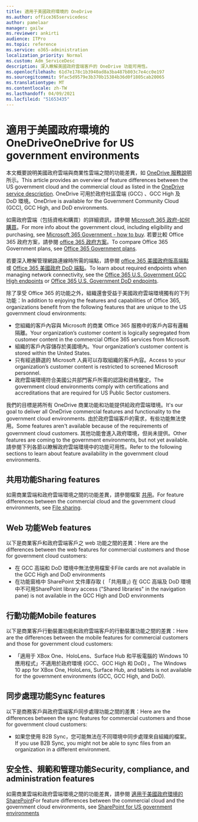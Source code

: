 ```yaml
---
title: 適用于美國政府環境的 OneDrive
ms.author: office365servicedesc
author: pamelaar
manager: gailw
ms.reviewer: ankirti
audience: ITPro
ms.topic: reference
ms.service: o365-administration
localization_priority: Normal
ms.custom: Adm_ServiceDesc
description: 深入瞭解美國政府雲端客戶的 OneDrive 功能可用性。
ms.openlocfilehash: 61d7e178c1b3940ad8a3ba487b803c7e4cc0e197
ms.sourcegitcommit: 9fac5d9579e3b370b15384b36d0f1805cab20065
ms.translationtype: MT
ms.contentlocale: zh-TW
ms.lasthandoff: 04/09/2021
ms.locfileid: "51653435"
---
```

# <a name="onedrive-for-us-government-environments"></a><span data-ttu-id="61418-103">適用于美國政府環境的 OneDrive</span><span class="sxs-lookup"><span data-stu-id="61418-103">OneDrive for US government environments</span></span>

<span data-ttu-id="61418-104">本文概要說明美國政府雲端與商業性雲端之間的功能差異，如 [OneDrive 服務說明](../../onedrive-for-business-service-description.md)所示。</span><span class="sxs-lookup"><span data-stu-id="61418-104">This article provides an overview of feature differences between the US government cloud and the commercial cloud as listed in the [OneDrive service description](../../onedrive-for-business-service-description.md).</span></span> <span data-ttu-id="61418-105">OneDrive 可用於政府社區雲端 (GCC) 、GCC High 及 DoD 環境。</span><span class="sxs-lookup"><span data-stu-id="61418-105">OneDrive is available for the Government Community Cloud (GCC), GCC High, and DoD environments.</span></span> 

<span data-ttu-id="61418-106">如需政府雲端（包括資格和購買）的詳細資訊，請參閱 [Microsoft 365 政府-如何購買](./microsoft-365-government-how-to-buy.md)。</span><span class="sxs-lookup"><span data-stu-id="61418-106">For more info about the government cloud, including eligibility and purchasing, see [Microsoft 365 Government - how to buy](./microsoft-365-government-how-to-buy.md).</span></span> <span data-ttu-id="61418-107">若要比較 Office 365 政府方案，請參閱 [office 365 政府方案](https://www.microsoft.com/microsoft-365/government/compare-office-365-government-plans?rtc=1#EligibilityRequirements)。</span><span class="sxs-lookup"><span data-stu-id="61418-107">To compare Office 365 Government plans, see [Office 365 Government plans](https://www.microsoft.com/microsoft-365/government/compare-office-365-government-plans?rtc=1#EligibilityRequirements).</span></span>

<span data-ttu-id="61418-108">若要深入瞭解管理網路連線時所需的端點，請參閱 [office 365 美國政府版高端點](/office365/enterprise/office-365-u-s-government-gcc-high-endpoints#sharepoint-online-and-onedrive-for-business) 或 [Office 365 美國政府 DoD 端點](/office365/enterprise/office-365-u-s-government-dod-endpoints#sharepoint-online-and-onedrive-for-business)。</span><span class="sxs-lookup"><span data-stu-id="61418-108">To learn about required endpoints when managing network connectivity, see the [Office 365 U.S. Government GCC High endpoints](/office365/enterprise/office-365-u-s-government-gcc-high-endpoints#sharepoint-online-and-onedrive-for-business) or [Office 365 U.S. Government DoD endpoints](/office365/enterprise/office-365-u-s-government-dod-endpoints#sharepoint-online-and-onedrive-for-business).</span></span>

<span data-ttu-id="61418-109">除了享受 Office 365 的功能之外，組織還會受益于美國政府雲端環境獨有的下列功能：</span><span class="sxs-lookup"><span data-stu-id="61418-109">In addition to enjoying the features and capabilities of Office 365, organizations benefit from the following features that are unique to the US government cloud environments:</span></span>

-   <span data-ttu-id="61418-110">您組織的客戶內容與 Microsoft 的商業 Office 365 服務中的客戶內容有邏輯隔離。</span><span class="sxs-lookup"><span data-stu-id="61418-110">Your organization’s customer content is logically segregated from customer content in the commercial Office 365 services from Microsoft.</span></span>
-   <span data-ttu-id="61418-111">組織的客戶內容儲存於美國境內。</span><span class="sxs-lookup"><span data-stu-id="61418-111">Your organization’s customer content is stored within the United States.</span></span>
-   <span data-ttu-id="61418-112">只有經過篩選的 Microsoft 人員可以存取組織的客戶內容。</span><span class="sxs-lookup"><span data-stu-id="61418-112">Access to your organization’s customer content is restricted to screened Microsoft personnel.</span></span>
-   <span data-ttu-id="61418-113">政府雲端環境符合美國公共部門客戶所需的認證和資格鑒定。</span><span class="sxs-lookup"><span data-stu-id="61418-113">The government cloud environments comply with certifications and accreditations that are required for US Public Sector customers.</span></span>

<span data-ttu-id="61418-114">我們的目標是將所有 OneDrive 商業功能和功能提供給政府雲端環境。</span><span class="sxs-lookup"><span data-stu-id="61418-114">It's our goal to deliver all OneDrive commercial features and functionality to the government cloud environments.</span></span> <span data-ttu-id="61418-115">由於政府雲端客戶的需求，有些功能無法使用。</span><span class="sxs-lookup"><span data-stu-id="61418-115">Some features aren't available because of the requirements of government cloud customers.</span></span> <span data-ttu-id="61418-116">其他功能會進入政府環境，但尚未提供。</span><span class="sxs-lookup"><span data-stu-id="61418-116">Other features are coming to the government environments, but not yet available.</span></span> <span data-ttu-id="61418-117">請參閱下列各節以瞭解政府雲端環境中的功能可用性。</span><span class="sxs-lookup"><span data-stu-id="61418-117">Refer to the following sections to learn about feature availability in the government cloud environments.</span></span>

## <a name="sharing-features"></a><span data-ttu-id="61418-118">共用功能</span><span class="sxs-lookup"><span data-stu-id="61418-118">Sharing features</span></span>

<span data-ttu-id="61418-119">如需商業雲端和政府雲端環境之間的功能差異，請參閱檔案 [共用](./gcc-high-and-dod.md#file-sharing)。</span><span class="sxs-lookup"><span data-stu-id="61418-119">For feature differences between the commercial cloud and the government cloud environments, see [File sharing](./gcc-high-and-dod.md#file-sharing).</span></span>

## <a name="web-features"></a><span data-ttu-id="61418-120">Web 功能</span><span class="sxs-lookup"><span data-stu-id="61418-120">Web features</span></span>

<span data-ttu-id="61418-121">以下是商業客戶和政府雲端客戶之 web 功能之間的差異：</span><span class="sxs-lookup"><span data-stu-id="61418-121">Here are the differences between the web features for commercial customers and those for government cloud customers:</span></span>

- <span data-ttu-id="61418-122">在 GCC 高端和 DoD 環境中無法使用檔案卡</span><span class="sxs-lookup"><span data-stu-id="61418-122">File cards are not available in the GCC High and DoD environments</span></span>
- <span data-ttu-id="61418-123">在功能窗格中 SharePoint 文件庫存取 ( 「共用庫」) 在 GCC 高端及 DoD 環境中不可用</span><span class="sxs-lookup"><span data-stu-id="61418-123">SharePoint library access ("Shared libraries" in the navigation pane) is not available in the GCC High and DoD environments</span></span>

## <a name="mobile-features"></a><span data-ttu-id="61418-124">行動功能</span><span class="sxs-lookup"><span data-stu-id="61418-124">Mobile features</span></span>

<span data-ttu-id="61418-125">以下是商業客戶行動裝置功能和政府雲端客戶的行動裝置功能之間的差異：</span><span class="sxs-lookup"><span data-stu-id="61418-125">Here are the differences between the mobile features for commercial customers and those for government cloud customers:</span></span>

- <span data-ttu-id="61418-126">「適用于 XBox One、HoloLens、Surface Hub 和平板電腦的 Windows 10 應用程式」不適用於政府環境 (GCC、GCC High 和 DoD) 。</span><span class="sxs-lookup"><span data-stu-id="61418-126">The Windows 10 app for XBox One, HoloLens, Surface Hub, and tablets is not available for the government environments (GCC, GCC High, and DoD).</span></span>

## <a name="sync-features"></a><span data-ttu-id="61418-127">同步處理功能</span><span class="sxs-lookup"><span data-stu-id="61418-127">Sync features</span></span>

<span data-ttu-id="61418-128">以下是商務客戶與政府雲端客戶同步處理功能之間的差異：</span><span class="sxs-lookup"><span data-stu-id="61418-128">Here are the differences between the sync features for commercial customers and those for government cloud customers:</span></span>

- <span data-ttu-id="61418-129">如果您使用 B2B Sync，您可能無法在不同環境中同步處理來自組織的檔案。</span><span class="sxs-lookup"><span data-stu-id="61418-129">If you use B2B Sync, you might not be able to sync files from an organization in a different environment.</span></span>

## <a name="security-compliance-and-administration-features"></a><span data-ttu-id="61418-130">安全性、規範和管理功能</span><span class="sxs-lookup"><span data-stu-id="61418-130">Security, compliance, and administration features</span></span>

<span data-ttu-id="61418-131">如需商業雲端和政府雲端環境之間的功能差異，請參閱 [適用于美國政府環境的 SharePoint](sharepoint.md)</span><span class="sxs-lookup"><span data-stu-id="61418-131">For feature differences between the commercial cloud and the government cloud environments, see [SharePoint for US government environments](sharepoint.md)</span></span>